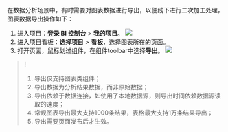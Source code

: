 在数据分析场景中，有时需要对图表数据进行导出，以便线下进行二次加工处理，图表数据导出操作如下：

1. 进入项目：**登录 BI 控制台** > **我的项目**。
![](https://qcloudimg.tencent-cloud.cn/raw/06314aa8495827347c139d1e7bde57c9.png)
2. 进入项目看板：**选择项目** > **看板**，选择图表所在的页面。
3. 打开页面，鼠标划过组件，在组件toolbar中选择**导出**。
![](https://qcloudimg.tencent-cloud.cn/raw/bbca942f4d577afbeeb4eade7b0dece1.png)

>! 
>1. 导出仅支持图表类组件；
>2. 导出数据为分析结果数据，而非原始数据；
>3. 导出依赖于数据连接，如使用了本地数据源，则导出时间依赖数据源读取的速度；
>4. 常规图表导出最大支持1000条结果，表格最大支持1万条结果导出；
>5. 导出需要页面发布后才生效。